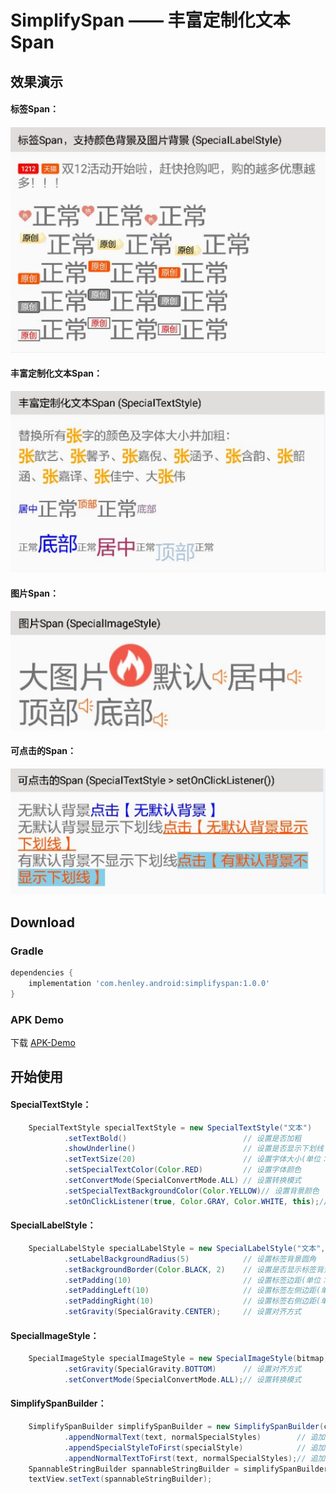 # SimplifySpan —— 丰富定制化文本 Span

## 效果演示 ##
#### 标签Span： ####
![](/screenshots/标签Span.png)
#### 丰富定制化文本Span： ####
![](/screenshots/丰富定制化文本Span.png)
#### 图片Span： ####
![](/screenshots/图片Span.png)
#### 可点击的Span： ####
![](/screenshots/可点击的Span.png)

## Download ##
### Gradle ###
```gradle
dependencies {
    implementation 'com.henley.android:simplifyspan:1.0.0'
}
```

### APK Demo ###

下载 [APK-Demo](https://github.com/HenleyLee/SimplifySpan/raw/master/app/app-release.apk)

## 开始使用 ##

#### SpecialTextStyle： ####
```java
    SpecialTextStyle specialTextStyle = new SpecialTextStyle("文本")
            .setTextBold()                          // 设置是否加粗
            .showUnderline()                        // 设置是否显示下划线
            .setTextSize(20)                        // 设置字体大小(单位：sp)
            .setSpecialTextColor(Color.RED)         // 设置字体颜色
            .setConvertMode(SpecialConvertMode.ALL) // 设置转换模式
            .setSpecialTextBackgroundColor(Color.YELLOW)// 设置背景颜色
            .setOnClickListener(true, Color.GRAY, Color.WHITE, this);// 设置可点击文本的点击事件监听
```

#### SpecialLabelStyle： ####
```java
    SpecialLabelStyle specialLabelStyle = new SpecialLabelStyle("文本", Color.WHITE, 10, Color.BLUE)
            .setLabelBackgroundRadius(5)            // 设置标签背景圆角
            .setBackgroundBorder(Color.BLACK, 2)    // 设置是否显示标签背景描边
            .setPadding(10)                         // 设置标签边距(单位：px)
            .setPaddingLeft(10)                     // 设置标签左侧边距(单位：px)
            .setPaddingRight(10)                    // 设置标签右侧边距(单位：px)
            .setGravity(SpecialGravity.CENTER);     // 设置对齐方式
```

#### SpecialImageStyle： ####
```java
    SpecialImageStyle specialImageStyle = new SpecialImageStyle(bitmap, 50, 50)
            .setGravity(SpecialGravity.BOTTOM)      // 设置对齐方式
            .setConvertMode(SpecialConvertMode.ALL);// 设置转换模式
```

#### SimplifySpanBuilder： ####
```java
    SimplifySpanBuilder simplifySpanBuilder = new SimplifySpanBuilder(context, textView)
            .appendNormalText(text, normalSpecialStyles)        // 追加正常样式文本
            .appendSpecialStyleToFirst(specialStyle)            // 追加特殊样式内容到最前面(在现有的内容前面添加特殊样式内容)
            .appendNormalTextToFirst(text, normalSpecialStyles);// 追加正常样式文本到最前面(在现有的内容前面添加正常样式文本)
    SpannableStringBuilder spannableStringBuilder = simplifySpanBuilder.build(); // 构建特殊样式
    textView.setText(spannableStringBuilder);
```
